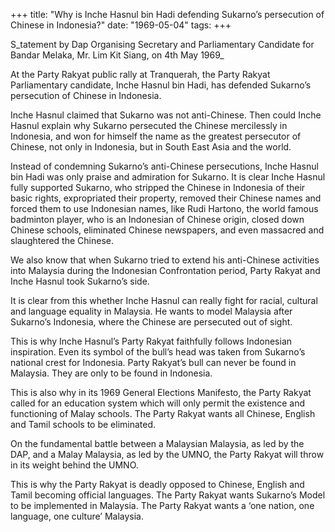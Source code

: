 +++ 
title: "Why is Inche Hasnul bin Hadi defending Sukarno’s persecution of Chinese in Indonesia?"
date: "1969-05-04"
tags:
+++

S_tatement by Dap Organising Secretary and Parliamentary Candidate for Bandar Melaka, Mr. Lim Kit Siang, on 4th May 1969_

At the Party Rakyat public rally at Tranquerah, the Party Rakyat Parliamentary candidate, Inche Hasnul bin Hadi, has defended Sukarno’s persecution of Chinese in Indonesia.
	
Inche Hasnul claimed that Sukarno was not anti-Chinese. Then could Inche Hasnul explain why Sukarno persecuted the Chinese mercilessly in Indonesia, and won for himself the name as the greatest  persecutor of Chinese, not only in Indonesia, but in South East Asia and the world.
	
Instead of condemning Sukarno’s anti-Chinese persecutions, Inche Hasnul bin Hadi was only praise and admiration for Sukarno. It is clear Inche Hasnul fully supported Sukarno, who stripped the Chinese in Indonesia of their basic rights, expropriated their property, removed their Chinese names and forced them to use Indonesian names, like Rudi Hartono, the world famous badminton player, who is an Indonesian of Chinese origin, closed down Chinese schools, eliminated Chinese newspapers, and even massacred and slaughtered the Chinese.</u>
	
We also know that when Sukarno tried to extend his anti-Chinese activities into Malaysia during the Indonesian Confrontation period, Party Rakyat and Inche Hasnul took Sukarno’s side.
	
It is clear from this whether Inche Hasnul can really fight for racial, cultural and language equality in Malaysia. He wants to model Malaysia after Sukarno’s Indonesia, where the Chinese are persecuted out of sight.
	
This is why Inche Hasnul’s Party Rakyat faithfully follows Indonesian inspiration. Even its symbol of the bull’s head was taken from Sukarno’s national crest for Indonesia. Party Rakyat’s bull can never be found in Malaysia. They are only to be found in Indonesia.
	
This is also why in its 1969 General Elections Manifesto, the Party Rakyat called for an education system which will only permit the existence and functioning of Malay schools. The Party Rakyat wants all Chinese, English and Tamil schools to be eliminated.
	
On the fundamental battle between a Malaysian Malaysia, as led by the DAP, and a Malay Malaysia, as led by the UMNO, the Party Rakyat will throw in its weight behind the UMNO.
	
This is why the Party Rakyat is deadly opposed to Chinese, English and Tamil becoming official languages. The Party Rakyat wants Sukarno’s Model to be implemented in Malaysia. The Party Rakyat wants a ‘one nation, one language, one culture’ Malaysia. 
